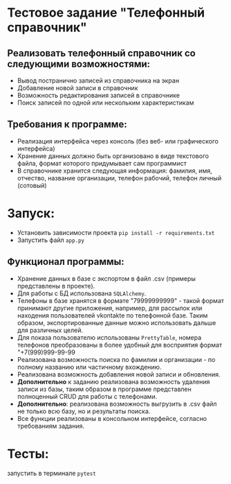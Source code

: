 # Тестовое задание "Телефонный справочник"
## Реализовать телефонный справочник со следующими возможностями:
 * Вывод постранично записей из справочника на экран
 * Добавление новой записи в справочник
 * Возможность редактирования записей в справочнике
 * Поиск записей по одной или нескольким характеристикам

   
## Требования к программе:
* Реализация интерфейса через консоль (без веб- или графического интерфейса)
* Хранение данных должно быть организовано в виде текстового файла, формат которого придумывает сам программист
* В справочнике хранится следующая информация: фамилия, имя, отчество, название организации, телефон рабочий, телефон личный (сотовый)

# Запуск:
* Установить зависимости проекта `pip install -r requirements.txt`
* Запустить файл `app.py`

## Функционал программы:
* Хранение данных в базе с экспортом в файл .csv (примеры представлены в проекте).
* Для работы с БД использована `SQLAlchemy`.
* Телефоны в базе хранятся в формате "79999999999" - такой формат принимают другие приложения,
  например, для рассылок или находения пользователей vkontakte по телефонной базе. Таким образом, экспортированные данные можно использовать дальше для различных целей.
* Для показа пользователю использованы `PrettyTable`, номера телефонов преобразованы в более удобный для восприятия формат "+7(999)999-99-99
* Реализована возможность поиска по фамилии и организации - по полному названию или частичному вхождению.
* Реализована возможность добавления новой записи и обновления.
* **Дополнительно** к заданию реализована возможность удаления записи из базы, таким образом в программе представлен полноценный CRUD для работы с телефонами.
* **Дополнительно**: реализована возможность выгрузить в .csv файл не только всю базу, но и результаты поиска.
* Все функции реализованы в консольном интерфейсе, согласно требованиям задания.

# Тесты:
запустить в терминале `pytest`


    
